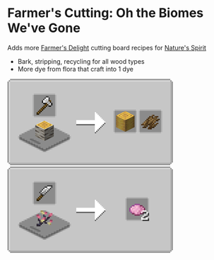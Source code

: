 # Farmer's Cutting: Oh the Biomes We've Gone
Adds more [Farmer's Delight](https://modrinth.com/mod/farmers-delight) cutting board recipes for [Nature's Spirit](https://modrinth.com/mod/natures-spirit)

- Bark, stripping, recycling for all wood types
- More dye from flora that craft into 1 dye

![Wood Cutting](media/woodcutting.png) ![Flora Cutting](media/floracutting.png)